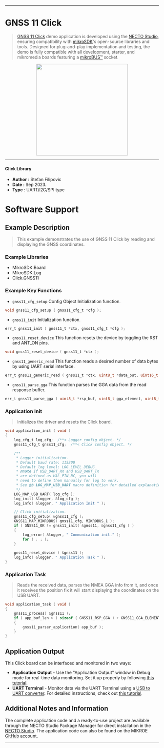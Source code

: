 
---
# GNSS 11 Click

> [GNSS 11 Click](https://www.mikroe.com/?pid_product=MIKROE-5902) demo application is developed using
the [NECTO Studio](https://www.mikroe.com/necto), ensuring compatibility with [mikroSDK](https://www.mikroe.com/mikrosdk)'s
open-source libraries and tools. Designed for plug-and-play implementation and testing, the demo is fully compatible with
all development, starter, and mikromedia boards featuring a [mikroBUS&trade;](https://www.mikroe.com/mikrobus) socket.

<p align="center">
  <img src="https://www.mikroe.com/?pid_product=MIKROE-5902&image=1" height=300px>
</p>

---

#### Click Library

- **Author**        : Stefan Filipovic
- **Date**          : Sep 2023.
- **Type**          : UART/I2C/SPI type

# Software Support

## Example Description

> This example demonstrates the use of GNSS 11 Click by reading and displaying the GNSS coordinates.

### Example Libraries

- MikroSDK.Board
- MikroSDK.Log
- Click.GNSS11

### Example Key Functions

- `gnss11_cfg_setup` Config Object Initialization function.
```c
void gnss11_cfg_setup ( gnss11_cfg_t *cfg );
```

- `gnss11_init` Initialization function.
```c
err_t gnss11_init ( gnss11_t *ctx, gnss11_cfg_t *cfg );
```

- `gnss11_reset_device` This function resets the device by toggling the RST and ANT_ON pins.
```c
void gnss11_reset_device ( gnss11_t *ctx );
```

- `gnss11_generic_read` This function reads a desired number of data bytes by using UART serial interface.
```c
err_t gnss11_generic_read ( gnss11_t *ctx, uint8_t *data_out, uint16_t len );
```

- `gnss11_parse_gga` This function parses the GGA data from the read response buffer.
```c
err_t gnss11_parse_gga ( uint8_t *rsp_buf, uint8_t gga_element, uint8_t *element_data );
```

### Application Init

> Initializes the driver and resets the Click board.

```c
void application_init ( void )
{
    log_cfg_t log_cfg;  /**< Logger config object. */
    gnss11_cfg_t gnss11_cfg;  /**< Click config object. */

    /** 
     * Logger initialization.
     * Default baud rate: 115200
     * Default log level: LOG_LEVEL_DEBUG
     * @note If USB_UART_RX and USB_UART_TX 
     * are defined as HAL_PIN_NC, you will 
     * need to define them manually for log to work. 
     * See @b LOG_MAP_USB_UART macro definition for detailed explanation.
     */
    LOG_MAP_USB_UART( log_cfg );
    log_init( &logger, &log_cfg );
    log_info( &logger, " Application Init " );

    // Click initialization.
    gnss11_cfg_setup( &gnss11_cfg );
    GNSS11_MAP_MIKROBUS( gnss11_cfg, MIKROBUS_1 );
    if ( GNSS11_OK != gnss11_init( &gnss11, &gnss11_cfg ) )
    {
        log_error( &logger, " Communication init." );
        for ( ; ; );
    }
    
    gnss11_reset_device ( &gnss11 );
    log_info( &logger, " Application Task " );
}
```

### Application Task

> Reads the received data, parses the NMEA GGA info from it, and once it receives the position fix it will start displaying the coordinates on the USB UART.

```c
void application_task ( void )
{
    gnss11_process( &gnss11 );
    if ( app_buf_len > ( sizeof ( GNSS11_RSP_GGA ) + GNSS11_GGA_ELEMENT_SIZE ) ) 
    {
        gnss11_parser_application( app_buf );
    }
}
```

## Application Output

This Click board can be interfaced and monitored in two ways:
- **Application Output** - Use the "Application Output" window in Debug mode for real-time data monitoring.
Set it up properly by following [this tutorial](https://www.youtube.com/watch?v=ta5yyk1Woy4).
- **UART Terminal** - Monitor data via the UART Terminal using
a [USB to UART converter](https://www.mikroe.com/click/interface/usb?interface*=uart,uart). For detailed instructions,
check out [this tutorial](https://help.mikroe.com/necto/v2/Getting%20Started/Tools/UARTTerminalTool).

## Additional Notes and Information

The complete application code and a ready-to-use project are available through the NECTO Studio Package Manager for 
direct installation in the [NECTO Studio](https://www.mikroe.com/necto). The application code can also be found on
the MIKROE [GitHub](https://github.com/MikroElektronika/mikrosdk_click_v2) account.

---
